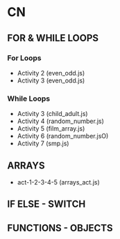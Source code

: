 # CN

## FOR & WHILE LOOPS

### For Loops
- Activity 2 (even_odd.js)
- Activity 3 (even_odd.js)

### While Loops
- Activity 3 (child_adult.js)
- Activity 4 (random_number.js)
- Activity 5 (film_array.js)
- Activity 6 (random_number.jsO)
- Activity 7 (smp.js)

## ARRAYS
- act-1-2-3-4-5 (arrays_act.js)

## IF ELSE - SWITCH

## FUNCTIONS - OBJECTS

